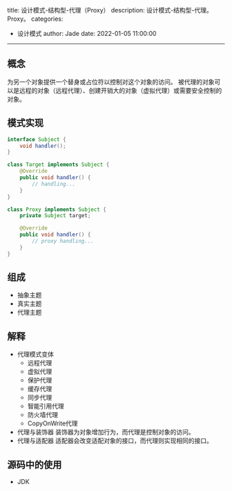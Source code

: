 title: 设计模式-结构型-代理（Proxy）
description: 设计模式-结构型-代理。Proxy。
categories:
  - 设计模式
author: Jade
date: 2022-01-05 11:00:00
---

## 概念
为另一个对象提供一个替身或占位符以控制对这个对象的访问。
被代理的对象可以是远程的对象（远程代理）、创建开销大的对象（虚拟代理）或需要安全控制的对象。

## 模式实现

```java
interface Subject {
    void handler();
}

class Target implements Subject {
    @Override
    public void handler() {
        // handling...
    }
}

class Proxy implements Subject {
    private Subject target;

    @Override
    public void handler() {
        // proxy handling...
    }
}
```

## 组成
- 抽象主题
- 真实主题
- 代理主题

## 解释
- 代理模式变体
  - 远程代理
  - 虚拟代理
  - 保护代理
  - 缓存代理
  - 同步代理
  - 智能引用代理
  - 防火墙代理
  - CopyOnWrite代理
- 代理与装饰器
    装饰器为对象增加行为，而代理是控制对象的访问。
- 代理与适配器
    适配器会改变适配对象的接口，而代理则实现相同的接口。

## 源码中的使用
- JDK
